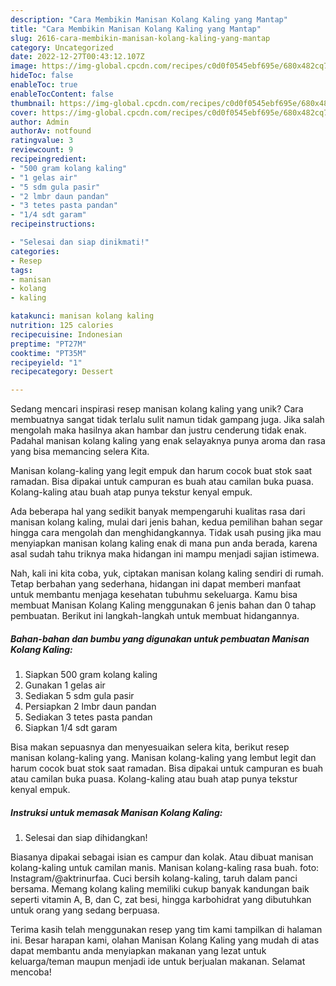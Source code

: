 ```yaml
---
description: "Cara Membikin Manisan Kolang Kaling yang Mantap"
title: "Cara Membikin Manisan Kolang Kaling yang Mantap"
slug: 2616-cara-membikin-manisan-kolang-kaling-yang-mantap
category: Uncategorized
date: 2022-12-27T00:43:12.107Z
image: https://img-global.cpcdn.com/recipes/c0d0f0545ebf695e/680x482cq70/manisan-kolang-kaling-foto-resep-utama.jpg
hideToc: false
enableToc: true
enableTocContent: false
thumbnail: https://img-global.cpcdn.com/recipes/c0d0f0545ebf695e/680x482cq70/manisan-kolang-kaling-foto-resep-utama.jpg
cover: https://img-global.cpcdn.com/recipes/c0d0f0545ebf695e/680x482cq70/manisan-kolang-kaling-foto-resep-utama.jpg
author: Admin
authorAv: notfound
ratingvalue: 3
reviewcount: 9
recipeingredient:
- "500 gram kolang kaling"
- "1 gelas air"
- "5 sdm gula pasir"
- "2 lmbr daun pandan"
- "3 tetes pasta pandan"
- "1/4 sdt garam"
recipeinstructions:

- "Selesai dan siap dinikmati!"
categories:
- Resep
tags:
- manisan
- kolang
- kaling

katakunci: manisan kolang kaling 
nutrition: 125 calories
recipecuisine: Indonesian
preptime: "PT27M"
cooktime: "PT35M"
recipeyield: "1"
recipecategory: Dessert

---
```





Sedang mencari inspirasi resep manisan kolang kaling yang unik? Cara membuatnya sangat tidak terlalu sulit namun tidak gampang juga. Jika salah mengolah maka hasilnya akan hambar dan justru cenderung tidak enak. Padahal manisan kolang kaling yang enak selayaknya punya aroma dan rasa yang bisa memancing selera Kita.





Manisan kolang-kaling yang legit empuk dan harum cocok buat stok saat ramadan. Bisa dipakai untuk campuran es buah atau camilan buka puasa. Kolang-kaling atau buah atap punya tekstur kenyal empuk.

Ada beberapa hal yang sedikit banyak mempengaruhi kualitas rasa dari manisan kolang kaling, mulai dari jenis bahan, kedua pemilihan bahan segar hingga cara mengolah dan menghidangkannya. Tidak usah pusing jika mau menyiapkan manisan kolang kaling enak di mana pun anda berada, karena asal sudah tahu triknya maka hidangan ini mampu menjadi sajian istimewa.






Nah, kali ini kita coba, yuk, ciptakan manisan kolang kaling sendiri di rumah. Tetap berbahan yang sederhana, hidangan ini dapat memberi manfaat untuk membantu menjaga kesehatan tubuhmu sekeluarga. Kamu bisa membuat Manisan Kolang Kaling menggunakan 6 jenis bahan dan 0 tahap pembuatan. Berikut ini langkah-langkah untuk membuat hidangannya.

<!--inarticleads1-->

##### Bahan-bahan dan bumbu yang digunakan untuk pembuatan Manisan Kolang Kaling:

1. Siapkan 500 gram kolang kaling
1. Gunakan 1 gelas air
1. Sediakan 5 sdm gula pasir
1. Persiapkan 2 lmbr daun pandan
1. Sediakan 3 tetes pasta pandan
1. Siapkan 1/4 sdt garam


Bisa makan sepuasnya dan menyesuaikan selera kita, berikut resep manisan kolang-kaling yang. Manisan kolang-kaling yang lembut legit dan harum cocok buat stok saat ramadan. Bisa dipakai untuk campuran es buah atau camilan buka puasa. Kolang-kaling atau buah atap punya tekstur kenyal empuk. 

<!--inarticleads2-->

##### Instruksi untuk memasak Manisan Kolang Kaling:


1. Selesai dan siap dihidangkan!

Biasanya dipakai sebagai isian es campur dan kolak. Atau dibuat manisan kolang-kaling untuk camilan manis. Manisan kolang-kaling rasa buah. foto: Instagram/@aktrinurfaa. Cuci bersih kolang-kaling, taruh dalam panci bersama. Memang kolang kaling memiliki cukup banyak kandungan baik seperti vitamin A, B, dan C, zat besi, hingga karbohidrat yang dibutuhkan untuk orang yang sedang berpuasa. 

Terima kasih telah menggunakan resep yang tim kami tampilkan di halaman ini. Besar harapan kami, olahan Manisan Kolang Kaling yang mudah di atas dapat membantu anda menyiapkan makanan yang lezat untuk keluarga/teman maupun menjadi ide untuk berjualan makanan. Selamat mencoba!
